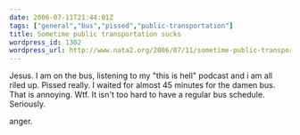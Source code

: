```yaml
---
date: 2006-07-11T21:44:01Z
tags: ["general","bus","pissed","public-transportation"]
title: Sometime public transportation sucks
wordpress_id: 1302
wordpress_url: http://www.nata2.org/2006/07/11/sometime-public-transportation-sucks/
---
```


Jesus. I am on the bus, listening to my "this is hell" podcast and i am all riled up. Pissed really. I waited for almost 45 minutes for the damen bus. That is annoying. Wtf. It isn't too hard to have a regular bus schedule. Seriously.

anger.
